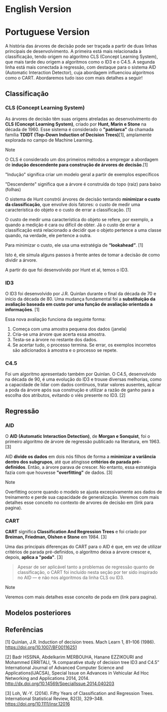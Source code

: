 # English Version


# Portuguese Version

A história das árvores de decisão pode ser traçada a partir de duas linhas principais de desenvolvimento. A primeira está mais relacionada à classificação, tendo origem no algoritmo CLS (Concept Learning System), que mais tarde deu origem a algoritmos como o ID3 e o C4.5. A segunda linha está mais conectada à regressão, com destaque para o sistema AID (Automatic Interaction Detector), cuja abordagem influenciou algoritmos como o CART. Abordaremos tudo isso com mais detalhes a seguir!

## Classificação

### CLS (Concept Learning System)

As árvores de decisão têm suas origens atreladas ao desenvolvimento do **CLS (Concept Learning System)**, criado por **Hunt, Marin e Stone** na década de 1960. Esse sistema é considerado o **"patriarca"** da chamada família **TDIDT (Top-Down Induction of Decision Trees)**[1], amplamente explorada no campo de Machine Learning. 

>[!NOTE]
> O CLS é considerado um dos primeiros métodos a empregar a abordagem de **indução descendente para construção de árvores de decisão**.[1]
>
> "Indução" significa criar um modelo geral a partir de exemplos específicos
> 
> "Descendente" significa que a árvore é construída do topo (raiz) para baixo (folhas)

O sistema de Hunt constrói árvores de decisão tentando **minimizar o custo da classificação**, que envolve dois fatores: o custo de medir uma característica do objeto e o custo de errar a classificação. [1] 

O custo de medir uma característica do objeto se refere, por exemplo, a quando a medição é cara ou difícil de obter. Já o custo de errar a classificação está relacionado a decidir que o objeto pertence a uma classe quando, na verdade, ele pertence a outra.

Para minimizar o custo, ele usa uma estratégia de **“lookahead”**. [1] 

Isto é, ele simula alguns passos à frente antes de tomar a decisão de como dividir a árvore.

A partir do que foi desenvolvido por Hunt et al, temos o ID3.

### ID3
O ID3 foi desenvolvido por J.R. Quinlan durante o final da década de 70 e início da década de 80. Uma mudança fundamental foi a **substituição da avaliação baseada em custo por uma função de avaliação orientada a informações**. [1]

Essa nova avaliação funciona da seguinte forma:
1. Começa com uma amostra pequena dos dados (janela)
2. Cria-se uma árvore que acerta essa amostra.
3. Testa-se a árvore no restante dos dados.
4. Se acertar tudo, o processo termina. Se errar, os exemplos incorretos são adicionados à amostra e o processo se repete.

### C4.5
Foi um algoritmo apresentado também por Quinlan. O C4.5, desenvolvido na década de 90, é uma evolução do ID3 e trouxe diversas melhorias, como a capacidade de lidar com dados contínuos, tratar valores ausentes, aplicar a poda da árvore após sua construção e utilizar a razão de ganho para a escolha dos atributos, evitando o viés presente no ID3. [2]


## Regressão

### AID
O **AID (Automatic Interaction Detection)**, de **Morgan e Sonquist**, foi o primeiro algoritmo de árvore de regressão publicado na literatura, em 1963. [3]

AID **divide os dados** em dois nós filhos de forma a **minimizar a variância dentro dos subgrupos**, até que atingisse **critérios de parada pré-definidos**. Então, a árvore parava de crescer. No entanto, essa estratégia fazia com que houvesse **"overfitting"** de dados. [3]

>[!NOTE]
> Overfitting ocorre quando o modelo se ajusta excessivamente aos dados de treinamento e perde sua capacidade de generalização.
> Veremos com mais detalhes esse conceito no contexto de arvores de decisão em (link para pagina). 

### CART
**CART** significa **Classification And Regression Trees** e foi criado por **Breiman, Friedman, Olshen e Stone** em 1984. [3]

Uma das principais diferenças do CART para o AID é que, em vez de utilizar critérios de parada pré-definidos, o algoritmo deixa a árvore crescer e, depois, **aplica a "poda"**. [3]

> Apesar de ser aplicável tanto a problemas de regressão quanto de classificação, o CART foi incluído nesta seção por ter sido inspirado no AID — e não nos algoritmos da linha CLS ou ID3.

>[!NOTE]
> Veremos com mais detalhes esse conceito de poda em (link para pagina). 

## Modelos posteriores


## Referências
[1]  Quinlan, J.R. Induction of decision trees. Mach Learn 1, 81–106 (1986). https://doi.org/10.1007/BF00116251

[2] Badr HSSINA, Abdelkarim MERBOUHA, Hanane EZZIKOURI and Mohammed ERRITALI, “A comparative study of decision tree ID3 and C4.5” International Journal of Advanced Computer Science and Applications(IJACSA), Special Issue on Advances in Vehicular Ad Hoc Networking and Applications 2014, 2014. http://dx.doi.org/10.14569/SpecialIssue.2014.040203

[3] Loh, W.-Y. (2014). Fifty Years of Classification and Regression Trees. International Statistical Review, 82(3), 329–348. https://doi.org/10.1111/insr.12016

